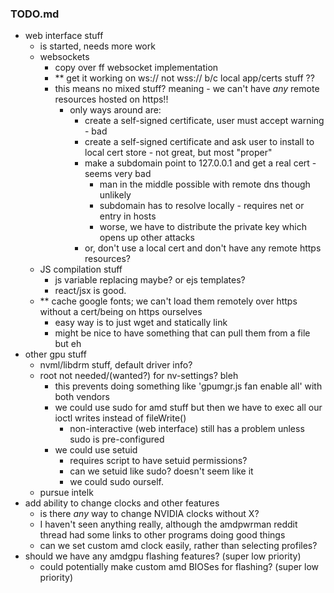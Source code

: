 ### TODO.md

- web interface stuff
  - is started, needs more work
  - websockets
    - copy over ff websocket implementation
    - ** get it working on ws:// not wss:// b/c local app/certs stuff ??
    - this means no mixed stuff? meaning - we can't have *any* remote resources hosted on https!!
      - only ways around are:
        - create a self-signed certificate, user must accept warning - bad
        - create a self-signed certificate and ask user to install to local cert store - not great, but most "proper"
        - make a subdomain point to 127.0.0.1 and get a real cert - seems very bad
        	- man in the middle possible with remote dns though unlikely
        	- subdomain has to resolve locally - requires net or entry in hosts
        	- worse, we have to distribute the private key which opens up other attacks
        - or, don't use a local cert and don't have any remote https resources?
  - JS compilation stuff
    - js variable replacing maybe? or ejs templates?
    - react/jsx is good.
  - ** cache google fonts; we can't load them remotely over https without a cert/being on https ourselves
    - easy way is to just wget and statically link
    - might be nice to have something that can pull them from a file but eh
- other gpu stuff
  - nvml/libdrm stuff, default driver info?
  - root not needed/(wanted?) for nv-settings? bleh
    - this prevents doing something like 'gpumgr.js fan enable all' with both vendors
    - we could use sudo for amd stuff but then we have to exec all our ioctl writes instead of fileWrite()
      - non-interactive (web interface) still has a problem unless sudo is pre-configured
    - we could use setuid
      - requires script to have setuid permissions?
      - can we setuid like sudo? doesn't seem like it
      - we could sudo ourself.
  - pursue intelk
- add ability to change clocks and other features
  - is there *any* way to change NVIDIA clocks without X?
  - I haven't seen anything really, although the amdpwrman reddit thread had some links to other programs doing good things
  - can we set custom amd clock easily, rather than selecting profiles?
- should we have any amdgpu flashing features? (super low priority)
  - could potentially make custom amd BIOSes for flashing? (super low priority)